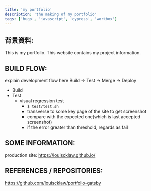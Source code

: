 ```yaml
---
title: 'my portfolio'
description: 'the making of my portfolio'
tags: ['hugo', 'javascript', 'cypress', 'workbox']
---
```


## <!--more-->

## 背景資料:

This is my portfolio. This website contains my project information.

## BUILD FLOW:

explain development flow here Build -> Test -> Merge -> Deploy

- Build
- Test
  - visual regression test
    - `$ test/test.sh`
    - transverse to some key page of the site to get screenshot
    - compare with the expected one(which is last accepted screenshot)
    - if the error greater than threshold, regards as fail

## SOME INFORMATION:

production site: https://louiscklaw.github.io/

## REFERENCES / REPOSITORIES:

https://github.com/louiscklaw/portfolio-gatsby
